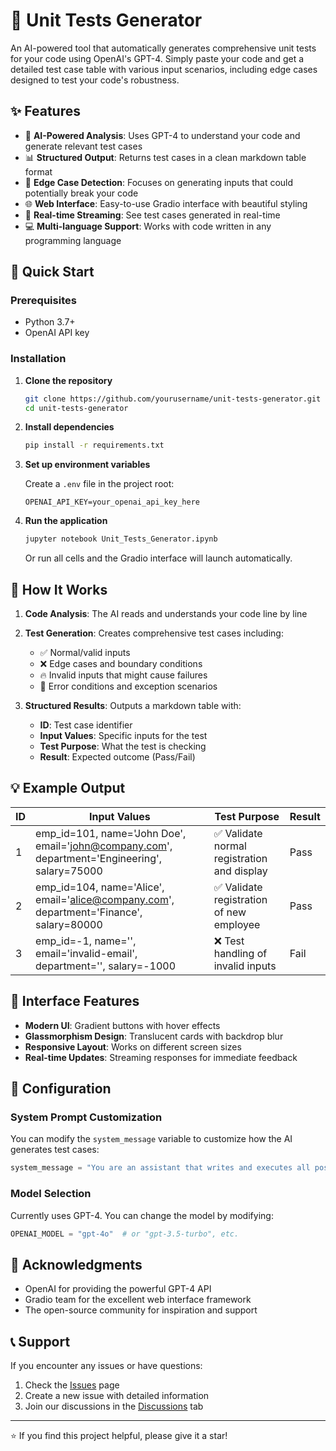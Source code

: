 # 🧪 Unit Tests Generator

An AI-powered tool that automatically generates comprehensive unit tests for your code using OpenAI's GPT-4. Simply paste your code and get a detailed test case table with various input scenarios, including edge cases designed to test your code's robustness.

## ✨ Features

- 🤖 **AI-Powered Analysis**: Uses GPT-4 to understand your code and generate relevant test cases
- 📊 **Structured Output**: Returns test cases in a clean markdown table format
- 🎯 **Edge Case Detection**: Focuses on generating inputs that could potentially break your code
- 🌐 **Web Interface**: Easy-to-use Gradio interface with beautiful styling
- 🔄 **Real-time Streaming**: See test cases generated in real-time
- 💻 **Multi-language Support**: Works with code written in any programming language

## 🚀 Quick Start

### Prerequisites

- Python 3.7+
- OpenAI API key

### Installation

1. **Clone the repository**
   ```bash
   git clone https://github.com/yourusername/unit-tests-generator.git
   cd unit-tests-generator
   ```

2. **Install dependencies**
   ```bash
   pip install -r requirements.txt
   ```

3. **Set up environment variables**
   
   Create a `.env` file in the project root:
   ```env
   OPENAI_API_KEY=your_openai_api_key_here
   ```

4. **Run the application**
   ```bash
   jupyter notebook Unit_Tests_Generator.ipynb
   ```
   
   Or run all cells and the Gradio interface will launch automatically.

## 🎯 How It Works

1. **Code Analysis**: The AI reads and understands your code line by line
2. **Test Generation**: Creates comprehensive test cases including:
   - ✅ Normal/valid inputs
   - ❌ Edge cases and boundary conditions  
   - 🔥 Invalid inputs that might cause failures
   - 🚫 Error conditions and exception scenarios

3. **Structured Results**: Outputs a markdown table with:
   - **ID**: Test case identifier
   - **Input Values**: Specific inputs for the test
   - **Test Purpose**: What the test is checking
   - **Result**: Expected outcome (Pass/Fail)

## 💡 Example Output

| ID  | Input Values                                                                                  | Test Purpose                                      | Result  |
|-----|-----------------------------------------------------------------------------------------------|---------------------------------------------------|---------|
|  1  | emp_id=101, name='John Doe', email='john@company.com', department='Engineering', salary=75000 | ✅ Validate normal registration and display       | Pass    |
|  2  | emp_id=104, name='Alice', email='alice@company.com', department='Finance', salary=80000       | ✅ Validate registration of new employee          | Pass    |
|  3  | emp_id=-1, name='', email='invalid-email', department='', salary=-1000                        | ❌ Test handling of invalid inputs                | Fail    |

## 🎨 Interface Features

- **Modern UI**: Gradient buttons with hover effects
- **Glassmorphism Design**: Translucent cards with backdrop blur
- **Responsive Layout**: Works on different screen sizes
- **Real-time Updates**: Streaming responses for immediate feedback

## 🔧 Configuration

### System Prompt Customization

You can modify the `system_message` variable to customize how the AI generates test cases:

```python
system_message = "You are an assistant that writes and executes all possible unit tests..."
```

### Model Selection

Currently uses GPT-4. You can change the model by modifying:

```python
OPENAI_MODEL = "gpt-4o"  # or "gpt-3.5-turbo", etc.
```

## 🙏 Acknowledgments

- OpenAI for providing the powerful GPT-4 API
- Gradio team for the excellent web interface framework
- The open-source community for inspiration and support

## 📞 Support

If you encounter any issues or have questions:

1. Check the [Issues](https://github.com/yourusername/unit-tests-generator/issues) page
2. Create a new issue with detailed information
3. Join our discussions in the [Discussions](https://github.com/yourusername/unit-tests-generator/discussions) tab

---

⭐ If you find this project helpful, please give it a star!
